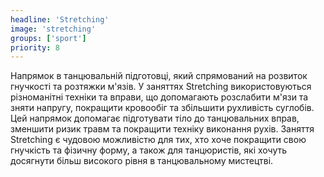 ```yaml
---
headline: 'Stretching'
image: 'stretching'
groups: ['sport']
priority: 8
---
```

Напрямок в танцювальній підготовці, який спрямований на розвиток гнучкості та розтяжки м'язів. У заняттях Stretching використовуються різноманітні техніки та вправи, що допомагають розслабити м'язи та зняти напругу, покращити кровообіг та збільшити рухливість суглобів. Цей напрямок допомагає підготувати тіло до танцювальних вправ, зменшити ризик травм та покращити техніку виконання рухів. Заняття Stretching є чудовою можливістю для тих, хто хоче покращити свою гнучкість та фізичну форму, а також для танцюристів, які хочуть досягнути більш високого рівня в танцювальному мистецтві.